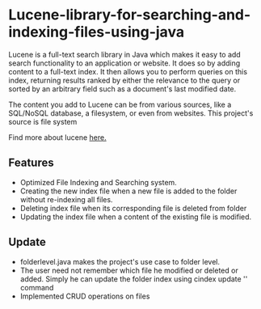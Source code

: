 <h1> Lucene-library-for-searching-and-indexing-files-using-java </h1>

<p> Lucene is a full-text search library in Java which makes it easy to add search functionality to an application or website. It does so by adding content to a full-text index. It then allows you to perform queries on this index, returning results ranked by either the relevance to the query or sorted by an arbitrary field such as a document's last modified date. </p>

<p> The content you add to Lucene can be from various sources, like a SQL/NoSQL database, a filesystem, or even from websites. This project's source is file system </p>

<p> Find more about lucene <a href="http://www.lucenetutorial.com/basic-concepts.html" target="_blank" > here. </a> </p>

<h2> Features </h2>

<ul>
  
  <li> Optimized File Indexing and Searching system. </li>
  
  <li> Creating the new index file when a new file is added to the folder without re-indexing all files. </li>
  
  <li> Deleting index file when its corresponding file is deleted from folder</li>
  
  <li> Updating the index file when a content of the existing file is modified.  </li>
  
</ul>

<h2> Update </h2>
  
  <ul>
  
  <li> folderlevel.java makes the project's use case to folder level. </li>
  <li> The user need not remember which file he modified or deleted or added. Simply he can update the folder index using cindex update '<path>' command </li>
  <li> Implemented CRUD operations on files </li>
  
  </ul>
  
  
